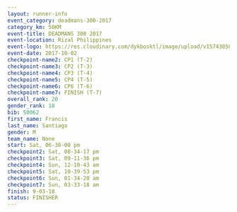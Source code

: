 ```yaml
---
layout: runner-info 
event_category: deadmans-300-2017 
category_km: 50KM 
event-title: DEADMANS 300 2017 
event-location: Rizal Philippines 
event-logo: https://res.cloudinary.com/dykbosktl/image/upload/v1574385898/Logo/2017-DM300-Logo_ljecaw.jpg 
event-date: 2017-10-02 
checkpoint-name2: CP1 (T-2) 
checkpoint-name3: CP2 (T-3) 
checkpoint-name4: CP3 (T-4) 
checkpoint-name5: CP4 (T-5) 
checkpoint-name6: CP6 (T-6) 
checkpoint-name7: FINISH (T-7) 
overall_rank: 20
gender_rank: 18
bib: 50062
first_name: Francis
last_name: Santiago
gender: M
team_name: None
start: Sat, 06-30-00 pm
checkpoint2: Sat, 08-34-17 pm
checkpoint3: Sat, 09-11-36 pm
checkpoint4: Sun, 12-10-43 am
checkpoint5: Sat, 10-39-53 pm
checkpoint6: Sun, 01-34-20 am
checkpoint7: Sun, 03-33-18 am
finish: 9-03-18
status: FINISHER
---
```

